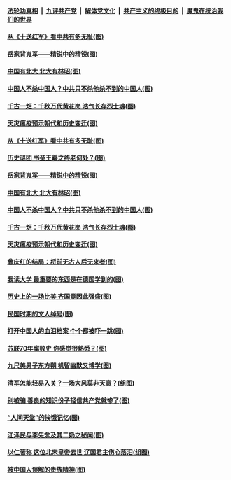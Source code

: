 

####  [法轮功真相](../../../../basic/blob/master/README.md?t=03301131) &nbsp;|&nbsp; [九评共产党](../../../../9ping.md/blob/master/README.md?t=03301131) &nbsp;|&nbsp; [解体党文化](../../../../jtdwh.md/blob/master/README.md?t=03301131)  &nbsp;|&nbsp; [共产主义的终极目的](../../../../gczydzjmd.md/blob/master/README.md?t=03301131) &nbsp;|&nbsp; [魔鬼在统治我们的世界](../../../../mgztzwmdsj.md/blob/master/README.md?t=03301131) 

#### [从《十送红军》看中共有多无耻(图)](../pages/p6/966224.md?t=03301131) 

#### [岳家背嵬军——精锐中的精锐(图)](../pages/p6/966523.md?t=03301131) 

#### [中国有北大 北大有林昭(图)](../pages/p6/966471.md?t=03301131) 

#### [中国人不杀中国人？中共只不杀他杀不到的中国人(图)](../pages/p6/966981.md?t=03301131) 

#### [千古一炬：千秋万代黄花岗 浩气长存烈士魂(图)](../pages/p6/963908.md?t=03301131) 

#### [天灾瘟疫预示朝代和历史变迁(图)](../pages/p6/966222.md?t=03301131) 

#### [从《十送红军》看中共有多无耻(图)](../pages/p6/966224.md?t=03301131) 

#### [历史谜团 书圣王羲之终老何处？(图)](../pages/p6/967178.md?t=03301131) 

#### [岳家背嵬军——精锐中的精锐(图)](../pages/p6/966523.md?t=03301131) 

#### [中国有北大 北大有林昭(图)](../pages/p6/966471.md?t=03301131) 

#### [中国人不杀中国人？中共只不杀他杀不到的中国人(图)](../pages/p6/966981.md?t=03301131) 

#### [千古一炬：千秋万代黄花岗 浩气长存烈士魂(图)](../pages/p6/963908.md?t=03301131) 

#### [天灾瘟疫预示朝代和历史变迁(图)](../pages/p6/966222.md?t=03301131) 

#### [曾庆红的结局：将前无古人后无来者(图)](../pages/p6/966150.md?t=03301131) 

#### [我读大学 最重要的东西是在德国学到的(图)](../pages/p6/966606.md?t=03301131) 

#### [历史上的一场比美 齐国竟因此强盛(图)](../pages/p6/966408.md?t=03301131) 

#### [民国时期的文人绰号(图)](../pages/p6/966983.md?t=03301131) 

#### [打开中国人的血泪档案 个个都被吓一跳(图)](../pages/p6/966153.md?t=03301131) 

#### [苏联70年腐败史 你感觉很熟悉？(图)](../pages/p6/966200.md?t=03301131) 

#### [九尺美男子东方朔 机智幽默又博学(图)](../pages/p6/966002.md?t=03301131) 

#### [清军怎能轻易入关？一场大风莫非天意？(组图)](../pages/p6/966868.md?t=03301131) 

#### [别被骗 善良的知识份子轻信共产党就惨了(图)](../pages/p6/965582.md?t=03301131) 

#### [“人间天堂”的挨饿记忆(图)](../pages/p6/966176.md?t=03301131) 

#### [江泽民与李先念及其二奶之秘闻(图)](../pages/p6/966088.md?t=03301131) 

#### [以仁著称 这位北宋皇帝去世 辽国君主伤心落泪(组图)](../pages/p6/966774.md?t=03301131) 

#### [被中国人误解的贵族精神(图)](../pages/p6/966674.md?t=03301131) 


